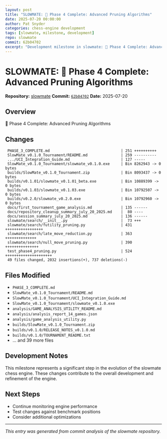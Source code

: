 ```yaml
---
layout: post
title: "SLOWMATE: 🚀 Phase 4 Complete: Advanced Pruning Algorithms"
date: 2025-07-20 00:00:00 
author: Pat Snyder
categories: chess-engine development
tags: [slowmate, milestone, development]
repo: slowmate
commit: 62b04702
excerpt: "Development milestone in slowmate: 🚀 Phase 4 Complete: Advanced Pruning Algorithms"
---
```


# SLOWMATE: 🚀 Phase 4 Complete: Advanced Pruning Algorithms

**Repository:** [slowmate](https://github.com/pssnyder/slowmate)
**Commit:** [`62b04702`](https://github.com/pssnyder/slowmate/commit/62b04702cb260defa5d3199b47ee22bdadaa5a9b)
**Date:** 2025-07-20

## Overview

🚀 Phase 4 Complete: Advanced Pruning Algorithms

## Changes

```
 PHASE_3_COMPLETE.md                                | 251 ++++++++++
 SlowMate_v0.1.0_Tournament/README.md               | 259 ----------
 .../UCI_Integration_Guide.md                       | 127 -----
 SlowMate_v0.1.0_Tournament/slowmate_v0.1.0.exe     | Bin 8262943 -> 0 bytes
 builds/SlowMate_v0.1.0_Tournament.zip              | Bin 8093437 -> 0 bytes
 builds/v0.1.01/slowmate_v0.1.01_beta.exe           | Bin 10889399 -> 0 bytes
 builds/v0.1.03/slowmate_v0.1.03.exe                | Bin 10792507 -> 0 bytes
 builds/v0.2.0/slowmate_v0.2.0.exe                  | Bin 10792960 -> 0 bytes
 docs/first_tournament_game_analysis.md             | 135 ------
 docs/repository_cleanup_summary_july_20_2025.md    |  80 ----
 docs/session_summary_july_20_2025.md               | 136 ------
 slowmate/search/__init__.py                        |  73 +++
 slowmate/search/futility_pruning.py                | 431 +++++++++++++++++
 slowmate/search/late_move_reduction.py             | 363 ++++++++++++++
 slowmate/search/null_move_pruning.py               | 390 +++++++++++++++
 test_phase4_pruning.py                             | 524 +++++++++++++++++++++
 49 files changed, 2032 insertions(+), 737 deletions(-)
```

## Files Modified

- `PHASE_3_COMPLETE.md`
- `SlowMate_v0.1.0_Tournament/README.md`
- `SlowMate_v0.1.0_Tournament/UCI_Integration_Guide.md`
- `SlowMate_v0.1.0_Tournament/slowmate_v0.1.0.exe`
- `analysis/GAME_ANALYSIS_UTILITY_README.md`
- `analysis/analysis_report_14_games.json`
- `analysis/game_analysis_utility.py`
- `builds/SlowMate_v0.1.0_Tournament.zip`
- `builds/v0.1.0/RELEASE_NOTES_v0.1.0.md`
- `builds/v0.1.0/TOURNAMENT_README.txt`
- ... and 39 more files

## Development Notes

This milestone represents a significant step in the evolution of the slowmate chess engine. These changes contribute to the overall development and refinement of the engine.

## Next Steps

- Continue monitoring engine performance
- Test changes against benchmark positions
- Consider additional optimizations

---

*This entry was generated from commit analysis of the slowmate repository.*

